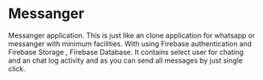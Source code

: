 # Messanger
Messanger application.
This is just like an clone application for whatsapp or messanger with minimum facilities.
With using Firebase authentication and Firebase Storage , Firebase Database.
It contains select user for chating and an chat log activity and as you can send all messages by just single click.
